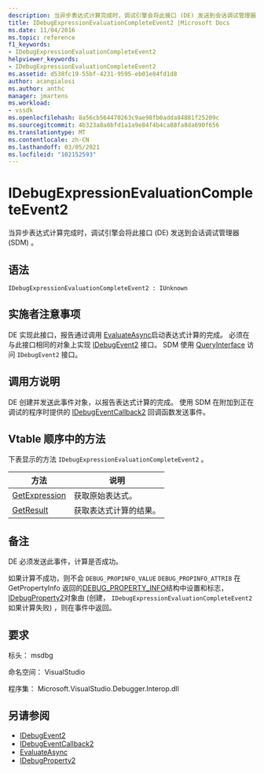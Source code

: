 ```yaml
---
description: 当异步表达式计算完成时，调试引擎会将此接口 (DE) 发送到会话调试管理器 (SDM) 。
title: IDebugExpressionEvaluationCompleteEvent2 |Microsoft Docs
ms.date: 11/04/2016
ms.topic: reference
f1_keywords:
- IDebugExpressionEvaluationCompleteEvent2
helpviewer_keywords:
- IDebugExpressionEvaluationCompleteEvent2
ms.assetid: d538fc19-55bf-4231-9595-eb01e84fd1d8
author: acangialosi
ms.author: anthc
manager: jmartens
ms.workload:
- vssdk
ms.openlocfilehash: 8a56cb564470263c9ae98fb0adda84881f25209c
ms.sourcegitcommit: 4b323a8a8bfd1a1a9e84f4b4ca88fa8da690f656
ms.translationtype: MT
ms.contentlocale: zh-CN
ms.lasthandoff: 03/05/2021
ms.locfileid: "102152593"
---
```

# <a name="idebugexpressionevaluationcompleteevent2"></a>IDebugExpressionEvaluationCompleteEvent2
当异步表达式计算完成时，调试引擎会将此接口 (DE) 发送到会话调试管理器 (SDM) 。

## <a name="syntax"></a>语法

```
IDebugExpressionEvaluationCompleteEvent2 : IUnknown
```

## <a name="notes-for-implementers"></a>实施者注意事项
 DE 实现此接口，报告通过调用 [EvaluateAsync](../../../extensibility/debugger/reference/idebugexpression2-evaluateasync.md)启动表达式计算的完成。 必须在与此接口相同的对象上实现 [IDebugEvent2](../../../extensibility/debugger/reference/idebugevent2.md) 接口。 SDM 使用 [QueryInterface](/cpp/atl/queryinterface) 访问 `IDebugEvent2` 接口。

## <a name="notes-for-callers"></a>调用方说明
 DE 创建并发送此事件对象，以报告表达式计算的完成。 使用 SDM 在附加到正在调试的程序时提供的 [IDebugEventCallback2](../../../extensibility/debugger/reference/idebugeventcallback2.md) 回调函数发送事件。

## <a name="methods-in-vtable-order"></a>Vtable 顺序中的方法
 下表显示的方法 `IDebugExpressionEvaluationCompleteEvent2` 。

|方法|说明|
|------------|-----------------|
|[GetExpression](../../../extensibility/debugger/reference/idebugexpressionevaluationcompleteevent2-getexpression.md)|获取原始表达式。|
|[GetResult](../../../extensibility/debugger/reference/idebugexpressionevaluationcompleteevent2-getresult.md)|获取表达式计算的结果。|

## <a name="remarks"></a>备注
 DE 必须发送此事件，计算是否成功。

 如果计算不成功，则不会 `DEBUG_PROPINFO_VALUE` `DEBUG_PROPINFO_ATTRIB` 在 GetPropertyInfo 返回的[DEBUG_PROPERTY_INFO](../../../extensibility/debugger/reference/debug-property-info.md)结构中设置和标志， [IDebugProperty2](../../../extensibility/debugger/reference/idebugproperty2.md)对象由 ([](../../../extensibility/debugger/reference/idebugproperty2-getpropertyinfo.md)创建， `IDebugExpressionEvaluationCompleteEvent2` 如果计算失败) ，则在事件中返回。

## <a name="requirements"></a>要求
 标头： msdbg

 命名空间： VisualStudio

 程序集： Microsoft.VisualStudio.Debugger.Interop.dll

## <a name="see-also"></a>另请参阅
- [IDebugEvent2](../../../extensibility/debugger/reference/idebugevent2.md)
- [IDebugEventCallback2](../../../extensibility/debugger/reference/idebugeventcallback2.md)
- [EvaluateAsync](../../../extensibility/debugger/reference/idebugexpression2-evaluateasync.md)
- [IDebugProperty2](../../../extensibility/debugger/reference/idebugproperty2.md)
